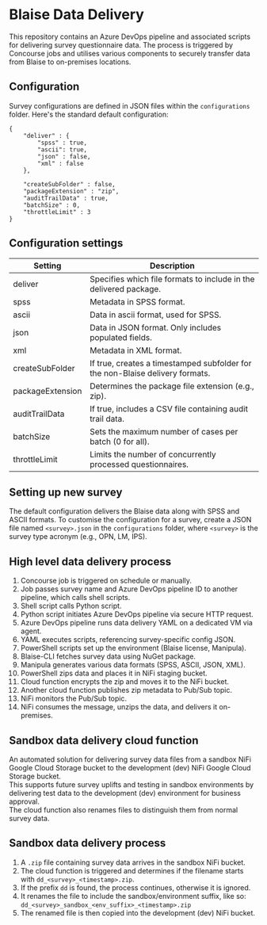 # Blaise Data Delivery

This repository contains an Azure DevOps pipeline and associated scripts for delivering survey questionnaire data. The process is triggered by Concourse jobs and utilises various components to securely transfer data from Blaise to on-premises locations.

## Configuration

Survey configurations are defined in JSON files within the `configurations` folder. Here's the standard default configuration:

```
{
    "deliver" : {
        "spss" : true,
        "ascii": true,
        "json" : false,
        "xml" : false
    },

    "createSubFolder" : false,
    "packageExtension" : "zip",
    "auditTrailData" : true,
    "batchSize" : 0,
    "throttleLimit" : 3
}
```

## Configuration settings

| Setting | Description |
| --- | --- |
| deliver | Specifies which file formats to include in the delivered package. |
| spss | Metadata in SPSS format. |
| ascii | Data in ascii format, used for SPSS. |
| json | Data in JSON format. Only includes populated fields. |
| xml | Metadata in XML format. |
| createSubFolder | If true, creates a timestamped subfolder for the non-Blaise delivery formats. |
| packageExtension | Determines the package file extension (e.g., zip). |
| auditTrailData | If true, includes a CSV file containing audit trail data. |
| batchSize | Sets the maximum number of cases per batch (0 for all). |
| throttleLimit | Limits the number of concurrently processed questionnaires. |

## Setting up new survey

The default configuration delivers the Blaise data along with SPSS and ASCII formats. To customise the configuration for a survey, create a JSON file named `<survey>.json` in the `configurations` folder, where `<survey>` is the survey type acronym (e.g., OPN, LM, IPS).

## High level data delivery process

1. Concourse job is triggered on schedule or manually.
1. Job passes survey name and Azure DevOps pipeline ID to another pipeline, which calls shell scripts.
1. Shell script calls Python script.
1. Python script initiates Azure DevOps pipeline via secure HTTP request.
1. Azure DevOps pipeline runs data delivery YAML on a dedicated VM via agent.
1. YAML executes scripts, referencing survey-specific config JSON.
1. PowerShell scripts set up the environment (Blaise license, Manipula).
1. Blaise-CLI fetches survey data using NuGet package.
1. Manipula generates various data formats (SPSS, ASCII, JSON, XML).
1. PowerShell zips data and places it in NiFi staging bucket.
1. Cloud function encrypts the zip and moves it to the NiFi bucket.
1. Another cloud function publishes zip metadata to Pub/Sub topic.
1. NiFi monitors the Pub/Sub topic.
1. NiFi consumes the message, unzips the data, and delivers it on-premises.

## Sandbox data delivery cloud function

An automated solution for delivering survey data files from a sandbox NiFi Google Cloud Storage bucket to the development (dev) NiFi Google Cloud Storage bucket.\
This supports future survey uplifts and testing in sandbox environments by delivering test data to the development (dev) environment for business approval.\
The cloud function also renames files to distinguish them from normal survey data.

## Sandbox data delivery process

1. A `.zip` file containing survey data arrives in the sandbox NiFi bucket.
1. The cloud function is triggered and determines if the filename starts with `dd_<survey>_<timestamp>.zip`.
1. If the prefix `dd` is found, the process continues, otherwise it is ignored.
1. It renames the file to include the sandbox/environment suffix, like so:  ```dd_<survey>_sandbox_<env_suffix>_<timestamp>.zip```
1. The renamed file is then copied into the development (dev) NiFi bucket.
